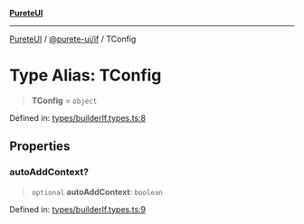 [**PureteUI**](../../../README.md)

***

[PureteUI](../../../packages.md) / [@purete-ui/if](../README.md) / TConfig

# Type Alias: TConfig

> **TConfig** = `object`

Defined in: [types/builderIf.types.ts:8](https://github.com/zerok-cell/PureteUI/blob/main/libs/if/src/lib/types/builderIf.types.ts#L8)

## Properties

### autoAddContext?

> `optional` **autoAddContext**: `boolean`

Defined in: [types/builderIf.types.ts:9](https://github.com/zerok-cell/PureteUI/blob/main/libs/if/src/lib/types/builderIf.types.ts#L9)
